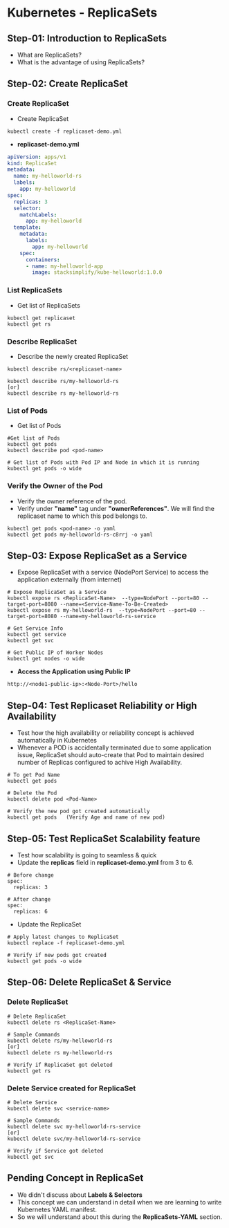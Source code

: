 # Kubernetes - ReplicaSets

## Step-01: Introduction to ReplicaSets
- What are ReplicaSets?
- What is the advantage of using ReplicaSets?

## Step-02: Create ReplicaSet

### Create ReplicaSet
- Create ReplicaSet
```
kubectl create -f replicaset-demo.yml
```
- **replicaset-demo.yml**
```yml
apiVersion: apps/v1
kind: ReplicaSet
metadata:
  name: my-helloworld-rs
  labels:
    app: my-helloworld
spec:
  replicas: 3
  selector:
    matchLabels:
      app: my-helloworld
  template:
    metadata:
      labels:
        app: my-helloworld
    spec:
      containers:
      - name: my-helloworld-app
        image: stacksimplify/kube-helloworld:1.0.0
```

### List ReplicaSets
- Get list of ReplicaSets
```
kubectl get replicaset
kubectl get rs
```

### Describe ReplicaSet
- Describe the newly created ReplicaSet
```
kubectl describe rs/<replicaset-name>

kubectl describe rs/my-helloworld-rs
[or]
kubectl describe rs my-helloworld-rs
```

### List of Pods
- Get list of Pods
```
#Get list of Pods
kubectl get pods
kubectl describe pod <pod-name>

# Get list of Pods with Pod IP and Node in which it is running
kubectl get pods -o wide
```

### Verify the Owner of the Pod
- Verify the owner reference of the pod.
- Verify under **"name"** tag under **"ownerReferences"**. We will find the replicaset name to which this pod belongs to. 
```
kubectl get pods <pod-name> -o yaml
kubectl get pods my-helloworld-rs-c8rrj -o yaml 
```

## Step-03: Expose ReplicaSet as a Service
- Expose ReplicaSet with a service (NodePort Service) to access the application externally (from internet)
```
# Expose ReplicaSet as a Service
kubectl expose rs <ReplicaSet-Name>  --type=NodePort --port=80 --target-port=8080 --name=<Service-Name-To-Be-Created>
kubectl expose rs my-helloworld-rs  --type=NodePort --port=80 --target-port=8080 --name=my-helloworld-rs-service

# Get Service Info
kubectl get service
kubectl get svc

# Get Public IP of Worker Nodes
kubectl get nodes -o wide
```
- **Access the Application using Public IP**
```
http://<node1-public-ip>:<Node-Port>/hello
```

## Step-04: Test Replicaset Reliability or High Availability 
- Test how the high availability or reliability concept is achieved automatically in Kubernetes
- Whenever a POD is accidentally terminated due to some application issue, ReplicaSet should auto-create that Pod to maintain desired number of Replicas configured to achive High Availability.
```
# To get Pod Name
kubectl get pods

# Delete the Pod
kubectl delete pod <Pod-Name>

# Verify the new pod got created automatically
kubectl get pods   (Verify Age and name of new pod)
``` 

## Step-05: Test ReplicaSet Scalability feature 
- Test how scalability is going to seamless & quick
- Update the **replicas** field in **replicaset-demo.yml** from 3 to 6.
```
# Before change
spec:
  replicas: 3

# After change
spec:
  replicas: 6
```
- Update the ReplicaSet
```
# Apply latest changes to ReplicaSet
kubectl replace -f replicaset-demo.yml

# Verify if new pods got created
kubectl get pods -o wide
```

## Step-06: Delete ReplicaSet & Service
### Delete ReplicaSet
```
# Delete ReplicaSet
kubectl delete rs <ReplicaSet-Name>

# Sample Commands
kubectl delete rs/my-helloworld-rs
[or]
kubectl delete rs my-helloworld-rs

# Verify if ReplicaSet got deleted
kubectl get rs
```

### Delete Service created for ReplicaSet
```
# Delete Service
kubectl delete svc <service-name>

# Sample Commands
kubectl delete svc my-helloworld-rs-service
[or]
kubectl delete svc/my-helloworld-rs-service

# Verify if Service got deleted
kubectl get svc
```

## Pending Concept in ReplicaSet
- We didn't discuss about **Labels & Selectors**
- This concept we can understand in detail when we are learning to write Kubernetes YAML manifest. 
- So we will understand about this during the **ReplicaSets-YAML** section.
